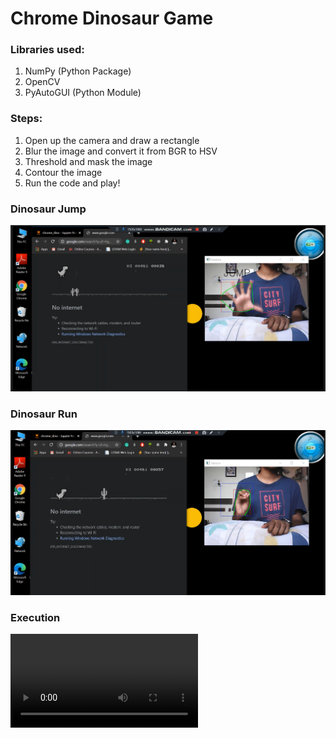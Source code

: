 # Chrome Dinosaur Game

### Libraries used:
1. NumPy (Python Package)
2. OpenCV
3. PyAutoGUI (Python Module)

### Steps:
1. Open up the camera and draw a rectangle
2. Blur the image and convert it from BGR to HSV
3. Threshold and mask the image
4. Contour the image
5. Run the code and play!

### Dinosaur Jump
<img src="jump_dino.png">

### Dinosaur Run
<img src="rest_dino.png">

### Execution
<video src="chrome_dino.mp4"></video>
 

